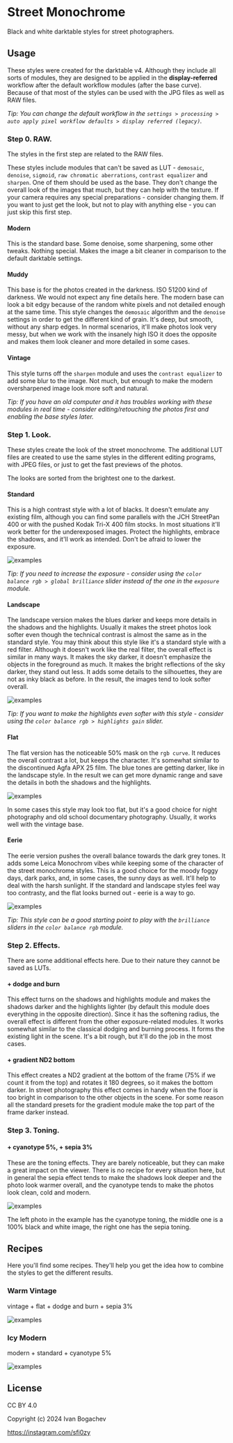 # Street Monochrome

Black and white darktable styles for street photographers.


## Usage

These styles were created for the darktable v4. Although they include all sorts of modules, they are designed to be applied in the **display-referred** workflow after the default workflow modules (after the base curve). Because of that most of the styles can be used with the JPG files as well as RAW files.

*Tip: You can change the default workflow in the `settings > processing > auto apply pixel workflow defaults > display referred (legacy)`.*


### Step 0. RAW.

The styles in the first step are related to the RAW files.

These styles include modules that can't be saved as LUT - `demosaic`, `denoise`, `sigmoid`, `raw chromatic aberrations`, `contrast equalizer` and `sharpen`. One of them should be used as the base. They don't change the overall look of the images that much, but they can help with the texture. If your camera requires any special preparations - consider changing them. If you want to just get the look, but not to play with anything else - you can just skip this first step.

#### Modern

This is the standard base. Some denoise, some sharpening, some other tweaks. Nothing special. Makes the image a bit cleaner in comparison to the default darktable settings.

#### Muddy

This base is for the photos created in the darkness. ISO 51200 kind of darkness. We would not expect any fine details here. The modern base can look a bit edgy because of the random white pixels and not detailed enough at the same time. This style changes the `demosaic` algorithm and the `denoise` settings in order to get the different kind of grain. It's deep, but smooth, without any sharp edges. In normal scenarios, it'll make photos look very messy, but when we work with the insanely high ISO it does the opposite and makes them look cleaner and more detailed in some cases.

#### Vintage

This style turns off the `sharpen` module and uses the `contrast equalizer` to add some blur to the image. Not much, but enough to make the modern oversharpened image look more soft and natural.

*Tip: If you have an old computer and it has troubles working with these modules in real time - consider editing/retouching the photos first and enabling the base styles later.*


### Step 1. Look.

These styles create the look of the street monochrome. The additional LUT files are created to use the same styles in the different editing programs, with JPEG files, or just to get the fast previews of the photos.

The looks are sorted from the brightest one to the darkest.

#### Standard

This is a high contrast style with a lot of blacks. It doesn't emulate any existing film, although you can find some parallels with the JCH StreetPan 400 or with the pushed Kodak Tri-X 400 film stocks. In most situations it'll work better for the underexposed images. Protect the highlights, embrace the shadows, and it'll work as intended. Don't be afraid to lower the exposure.

![examples](examples/standard.jpg)

*Tip: If you need to increase the exposure - consider using the `color balance rgb > global brilliance` slider instead of the one in the `exposure` module.*

#### Landscape

The landscape version makes the blues darker and keeps more details in the shadows and the highlights. Usually it makes the street photos look softer even though the technical contrast is almost the same as in the standard style. You may think about this style like it's a standard style with a red filter. Although it doesn't work like the real filter, the overall effect is similar in many ways. It makes the sky darker, it doesn't emphasize the objects in the foreground as much. It makes the bright reflections of the sky darker, they stand out less. It adds some details to the silhouettes, they are not as inky black as before. In the result, the images tend to look softer overall.

![examples](examples/landscape.jpg)

*Tip: If you want to make the highlights even softer with this style - consider using the `color balance rgb > highlights gain` slider.*

#### Flat

The flat version has the noticeable 50% mask on the `rgb curve`. It reduces the overall contrast a lot, but keeps the character. It's somewhat similar to the discontinued Agfa APX 25 film. The blue tones are getting darker, like in the landscape style. In the result we can get more dynamic range and save the details in both the shadows and the highlights.

![examples](examples/flat.jpg)

In some cases this style may look too flat, but it's a good choice for night photography and old school documentary photography. Usually, it works well with the vintage base.

#### Eerie

The eerie version pushes the overall balance towards the dark grey tones. It adds some Leica Monochrom vibes while keeping some of the character of the street monochrome styles. This is a good choice for the moody foggy days, dark parks, and, in some cases, the sunny days as well. It'll help to deal with the harsh sunlight. If the standard and landscape styles feel way too contrasty, and the flat looks burned out - eerie is a way to go.

![examples](examples/eerie.jpg)

*Tip: This style can be a good starting point to play with the `brilliance` sliders in the `color balance rgb` module.*


### Step 2. Effects.

There are some additional effects here. Due to their nature they cannot be saved as LUTs.

#### + dodge and burn

This effect turns on the shadows and highlights module and makes the shadows darker and the highlights lighter (by default this module does everything in the opposite direction). Since it has the softening radius, the overall effect is different from the other exposure-related modules. It works somewhat similar to the classical dodging and burning process. It forms the existing light in the scene. It's a bit rough, but it'll do the job in the most cases.

#### + gradient ND2 bottom

This effect creates a ND2 gradient at the bottom of the frame (75% if we count it from the top) and rotates it 180 degrees, so it makes the bottom darker. In street photography this effect comes in handy when the floor is too bright in comparison to the other objects in the scene. For some reason all the standard presets for the gradient module make the top part of the frame darker instead.


### Step 3. Toning.

#### + cyanotype 5%, + sepia 3%

These are the toning effects. They are barely noticeable, but they can make a great impact on the viewer. There is no recipe for every situation here, but in general the sepia effect tends to make the shadows look deeper and the photo look warmer overall, and the cyanotype tends to make the photos look clean, cold and modern.

![examples](examples/toning.jpg)

The left photo in the example has the cyanotype toning, the middle one is a 100% black and white image, the right one has the sepia toning.


## Recipes

Here you'll find some recipes. They'll help you get the idea how to combine the styles to get the different results.

### Warm Vintage

vintage + flat + dodge and burn + sepia 3%

![examples](examples/vintage.jpg)

### Icy Modern

modern + standard + cyanotype 5%

![examples](examples/modern.jpg)


## License

CC BY 4.0

Copyright (c) 2024 Ivan Bogachev

https://instagram.com/sfi0zy
